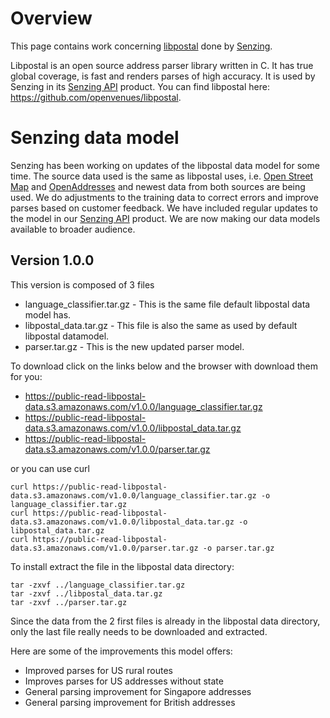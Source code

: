 # Overview
This page contains work concerning [libpostal](https://github.com/openvenues/libpostal) done by [Senzing](https://senzing.com/).

Libpostal is an open source address parser library written in C. It has true global coverage, is fast and renders parses of high accuracy. It is used by Senzing in its [Senzing API](https://senzing.com/senzing-api/) product. You can find libpostal here: https://github.com/openvenues/libpostal.

# Senzing data model
Senzing has been working on updates of the libpostal data model for some time. The source data used is the same as libpostal uses, i.e. [Open Street Map](https://www.openstreetmap.org/) and [OpenAddresses](https://openaddresses.io) and newest data from both sources are being used. We do adjustments to the training data to correct errors and improve parses based on customer feedback.
We have included regular updates to the model in our [Senzing API](https://senzing.com/senzing-api/) product.
We are now making our data models available to broader audience.

## Version 1.0.0
This version is composed of 3 files 
- language_classifier.tar.gz - This is the same file default libpostal data model has.
- libpostal_data.tar.gz - This file is also the same as used by default libpostal datamodel.
- parser.tar.gz - This is the new updated parser model.

To download click on the links below and the browser with download them for you:
- https://public-read-libpostal-data.s3.amazonaws.com/v1.0.0/language_classifier.tar.gz
- https://public-read-libpostal-data.s3.amazonaws.com/v1.0.0/libpostal_data.tar.gz
- https://public-read-libpostal-data.s3.amazonaws.com/v1.0.0/parser.tar.gz

or you can use curl
```
curl https://public-read-libpostal-data.s3.amazonaws.com/v1.0.0/language_classifier.tar.gz -o language_classifier.tar.gz
curl https://public-read-libpostal-data.s3.amazonaws.com/v1.0.0/libpostal_data.tar.gz -o libpostal_data.tar.gz
curl https://public-read-libpostal-data.s3.amazonaws.com/v1.0.0/parser.tar.gz -o parser.tar.gz
```

To install extract the file in the libpostal data directory:
```
tar -zxvf ../language_classifier.tar.gz
tar -zxvf ../libpostal_data.tar.gz 
tar -zxvf ../parser.tar.gz
```
Since the data from the 2 first files is already in the libpostal data directory, only the last file really needs to be downloaded and extracted.

Here are some of the improvements this model offers:
- Improved parses for US rural routes
- Improves parses for US addresses without state
- General parsing improvement for Singapore addresses
- General parsing improvement for British addresses
